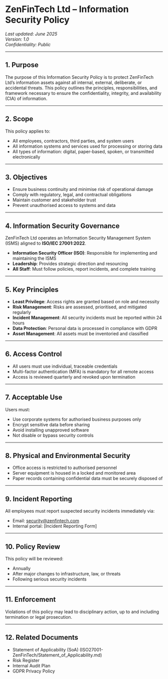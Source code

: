 # ZenFinTech Ltd – Information Security Policy  
_Last updated: June 2025_  
_Version: 1.0_  
_Confidentiality: Public_

---

## 1. Purpose

The purpose of this Information Security Policy is to protect ZenFinTech Ltd’s information assets against all internal, external, deliberate, or accidental threats. This policy outlines the principles, responsibilities, and framework necessary to ensure the confidentiality, integrity, and availability (CIA) of information.

---

## 2. Scope

This policy applies to:
- All employees, contractors, third parties, and system users
- All information systems and services used for processing or storing data
- All types of information: digital, paper-based, spoken, or transmitted electronically

---

## 3. Objectives

- Ensure business continuity and minimise risk of operational damage
- Comply with regulatory, legal, and contractual obligations
- Maintain customer and stakeholder trust
- Prevent unauthorised access to systems and data

---

## 4. Information Security Governance

ZenFinTech Ltd operates an Information Security Management System (ISMS) aligned to **ISO/IEC 27001:2022**.

- **Information Security Officer (ISO)**: Responsible for implementing and maintaining the ISMS
- **Leadership**: Provides strategic direction and resourcing
- **All Staff**: Must follow policies, report incidents, and complete training

---

## 5. Key Principles

- **Least Privilege**: Access rights are granted based on role and necessity
- **Risk Management**: Risks are assessed, prioritised, and mitigated regularly
- **Incident Management**: All security incidents must be reported within 24 hours
- **Data Protection**: Personal data is processed in compliance with GDPR
- **Asset Management**: All assets must be inventoried and classified

---

## 6. Access Control

- All users must use individual, traceable credentials
- Multi-factor authentication (MFA) is mandatory for all remote access
- Access is reviewed quarterly and revoked upon termination

---

## 7. Acceptable Use

Users must:
- Use corporate systems for authorised business purposes only
- Encrypt sensitive data before sharing
- Avoid installing unapproved software
- Not disable or bypass security controls

---

## 8. Physical and Environmental Security

- Office access is restricted to authorised personnel
- Server equipment is housed in a locked and monitored area
- Paper records containing confidential data must be securely disposed of

---

## 9. Incident Reporting

All employees must report suspected security incidents immediately via:
- Email: security@zenfintech.com
- Internal portal: [Incident Reporting Form]

---

## 10. Policy Review

This policy will be reviewed:
- Annually
- After major changes to infrastructure, law, or threats
- Following serious security incidents

---

## 11. Enforcement

Violations of this policy may lead to disciplinary action, up to and including termination or legal prosecution.

---

## 12. Related Documents

- Statement of Applicability (SoA) (ISO27001-ZenFinTech/Statement_of_Applicability.md)
- Risk Register
- Internal Audit Plan
- GDPR Privacy Policy
